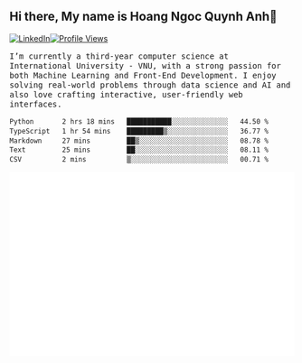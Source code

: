 ## Hi there, My name is Hoang Ngoc Quynh Anh👋

[![LinkedIn](https://img.shields.io/badge/LinkedIn-0077B5?style=flat&logo=linkedin&logoColor=white)](https://www.linkedin.com/in/quynhanh572004/)[![Profile Views](https://komarev.com/ghpvc/?username=Greekatz&color=blue&style=flat-square)](https://github.com/quynhanhhoang572004)  

<samp> I’m currently a third-year computer science at International University - VNU, with a strong passion for both Machine Learning and Front-End Development. I enjoy solving real-world problems through data science and AI and also love crafting interactive, user-friendly web interfaces.<samp> 




<!--START_SECTION:waka-->

```txt
Python       2 hrs 18 mins   ███████████░░░░░░░░░░░░░░   44.50 %
TypeScript   1 hr 54 mins    █████████▒░░░░░░░░░░░░░░░   36.77 %
Markdown     27 mins         ██▒░░░░░░░░░░░░░░░░░░░░░░   08.78 %
Text         25 mins         ██░░░░░░░░░░░░░░░░░░░░░░░   08.11 %
CSV          2 mins          ▒░░░░░░░░░░░░░░░░░░░░░░░░   00.71 %
```

<!--END_SECTION:waka-->

![Full-year Contribution Calendar](https://github.com/quynhanhhoang572004/quynhanhhoang572004/blob/main/metrics.plugin.isocalendar.fullyear.svg)

